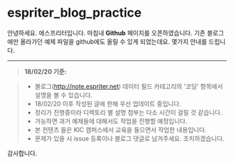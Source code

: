 espriter_blog_practice
===================


안녕하세요. 에스프리터입니다. 마침내 **Github** 페이지를 오픈하였습니다.  기존 블로그에만 올라가던 예제 파일을 github에도 올릴 수 있게 되었는데요. 몇가지 안내를 드립니다.

----------




> **18/02/20 기준:**

> - 블로그(http://note.espriter.net) 데이터 필드 카테고리의 '코딩' 항목에서 설명을 볼 수 있습니다.
> - 18/02/20 이후 작성된 글에 한해 우선 업데이트 중입니다.
> - 정리가 진행중이라 디렉토리 별 설명 첨부는 다소 시간이 걸릴 것 같습니다.
> - 가능하면 과거 예제들에 대해서도 작업을 진행할 예정입니다.
> - 본 컨텐츠 들은 KIC 캠퍼스에서 교육을 들으면서 작업한 내용입니다.
> - 문제가 있을 시 issue 등록이나 블로그 댓글로 남겨주세요. 조치하겠습니다.

감사합니다.
